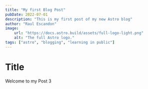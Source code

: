 ```yaml
---
title: "My first Blog Post"
pubDate: 2022-07-01
description: "This is my first post of my new Astro blog"
author: "Raul Escandon"
image:
    url: "https://docs.astro.build/assets/full-logo-light.png"
    alt: "The full Astro logo."
tags: ["astro", "blogging", "learning in public"]
---
```


# Title

Welcome to my Post 3
